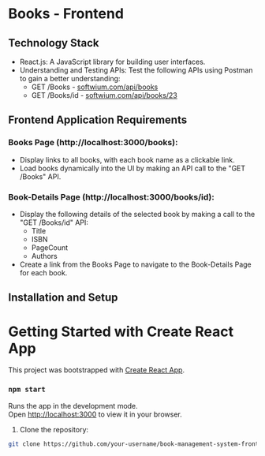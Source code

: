 # Books - Frontend

## Technology Stack

- React.js: A JavaScript library for building user interfaces.
- Understanding and Testing APIs: Test the following APIs using Postman to gain a better understanding:
  - GET /Books - [softwium.com/api/books](https://softwium.com/api/books)
  - GET /Books/id - [softwium.com/api/books/23](https://softwium.com/api/books/23)

## Frontend Application Requirements

### Books Page (http://localhost:3000/books):

- Display links to all books, with each book name as a clickable link.
- Load books dynamically into the UI by making an API call to the "GET /Books" API.

### Book-Details Page (http://localhost:3000/books/id):

- Display the following details of the selected book by making a call to the "GET /Books/id" API:
  - Title
  - ISBN
  - PageCount
  - Authors
- Create a link from the Books Page to navigate to the Book-Details Page for each book.

## Installation and Setup

# Getting Started with Create React App

This project was bootstrapped with [Create React App](https://github.com/facebook/create-react-app).

### `npm start`

Runs the app in the development mode.\
Open [http://localhost:3000](http://localhost:3000) to view it in your browser.

1. Clone the repository:
```bash
git clone https://github.com/your-username/book-management-system-frontend.git
